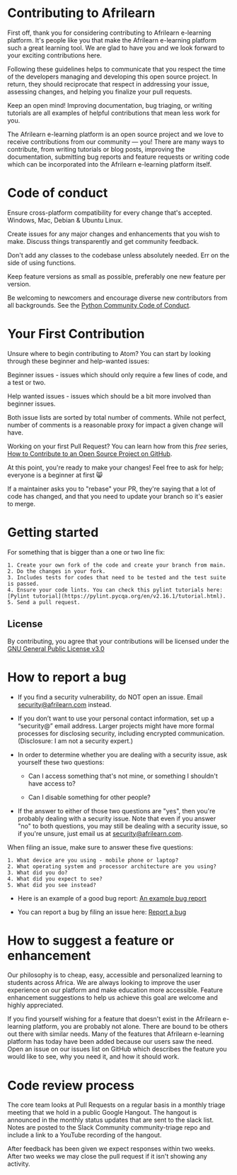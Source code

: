 # Contributing to Afrilearn

First off, thank you for considering contributing to Afrilearn e-learning platform. It's people like you that make the Afrilearn e-learning platform such a great learning tool. We are glad to have you and we look forward to your exciting contributions here.

Following these guidelines helps to communicate that you respect the time of the developers managing and developing this open source project. In return, they should reciprocate that respect in addressing your issue, assessing changes, and helping you finalize your pull requests.

Keep an open mind! Improving documentation, bug triaging, or writing tutorials are all examples of helpful contributions that mean less work for you.

The Afrilearn e-learning platform is an open source project and we love to receive contributions from our community — you! There are many ways to contribute, from writing tutorials or blog posts, improving the documentation, submitting bug reports and feature requests or writing code which can be incorporated into the Afrilearn e-learning platform itself.

# Code of conduct

Ensure cross-platform compatibility for every change that's accepted. Windows, Mac, Debian & Ubuntu Linux.

Create issues for any major changes and enhancements that you wish to make. Discuss things transparently and get community feedback.

Don't add any classes to the codebase unless absolutely needed. Err on the side of using functions.

Keep feature versions as small as possible, preferably one new feature per version.

Be welcoming to newcomers and encourage diverse new contributors from all backgrounds. See the [Python Community Code of Conduct](https://www.python.org/psf/codeofconduct/).

# Your First Contribution

Unsure where to begin contributing to Atom? You can start by looking through these beginner and help-wanted issues:

Beginner issues - issues which should only require a few lines of code, and a test or two.

Help wanted issues - issues which should be a bit more involved than beginner issues.

Both issue lists are sorted by total number of comments. While not perfect, number of comments is a reasonable proxy for impact a given change will have.

Working on your first Pull Request? You can learn how from this *free* series, [How to Contribute to an Open Source Project on GitHub](https://egghead.io/series/how-to-contribute-to-an-open-source-project-on-github).

At this point, you're ready to make your changes! Feel free to ask for help; everyone is a beginner at first :smile_cat:

If a maintainer asks you to "rebase" your PR, they're saying that a lot of code has changed, and that you need to update your branch so it's easier to merge.

# Getting started

For something that is bigger than a one or two line fix:

    1. Create your own fork of the code and create your branch from main.
    2. Do the changes in your fork.
    3. Includes tests for codes that need to be tested and the test suite is passed.
    4. Ensure your code lints. You can check this pylint tutorials here: [Pylint tutorial](https://pylint.pycqa.org/en/v2.16.1/tutorial.html).
    5. Send a pull request.

## License
By contributing, you agree that your contributions will be licensed under the [GNU General Public License v3.0](https://choosealicense.com/licenses/gpl-3.0/)

# How to report a bug

- If you find a security vulnerability, do NOT open an issue. Email security@afrilearn.com instead.

- If you don’t want to use your personal contact information, set up a “security@” email address. Larger projects might have more formal processes for disclosing security, including encrypted communication. (Disclosure: I am not a security expert.)

- In order to determine whether you are dealing with a security issue, ask yourself these two questions:

    - Can I access something that's not mine, or something I shouldn't have access to?

    - Can I disable something for other people?

- If the answer to either of those two questions are "yes", then you're probably dealing with a security issue. Note that even if you answer "no" to both questions, you may still be dealing with a security issue, so if you're unsure, just email us at security@afrilearn.com.

When filing an issue, make sure to answer these five questions:

    1. What device are you using - mobile phone or laptop?
    2. What operating system and processor architecture are you using?
    3. What did you do?
    4. What did you expect to see?
    5. What did you see instead?

- Here is an example of a good bug report: [An example bug report](https://stackoverflow.com/questions/12488905/why-wont-the-ggplot2-legend-combine-manual-fill-and-scale-values)

- You can report a bug by filing an issue here: [Report a bug](https://github.com/UNICEF-AFRILEARN/unicef_afrilearn/issues/new)

# How to suggest a feature or enhancement

Our philosophy is to cheap, easy, accessible and personalized learning to students across Africa. We are always looking to improve the user experience on our platform and make education more accessible. Feature enhancement suggestions to help us achieve this goal are welcome and highly appreciated.

If you find yourself wishing for a feature that doesn't exist in the Afrilearn e-learning platform, you are probably not alone. There are bound to be others out there with similar needs. Many of the features that Afrilearn e-learning platform has today have been added because our users saw the need. Open an issue on our issues list on GitHub which describes the feature you would like to see, why you need it, and how it should work.

# Code review process
The core team looks at Pull Requests on a regular basis in a monthly triage meeting that we hold in a public Google Hangout. The hangout is announced in the monthly status updates that are sent to the slack list. Notes are posted to the Slack Community community-triage repo and include a link to a YouTube recording of the hangout.

After feedback has been given we expect responses within two weeks. After two weeks we may close the pull request if it isn't showing any activity.
